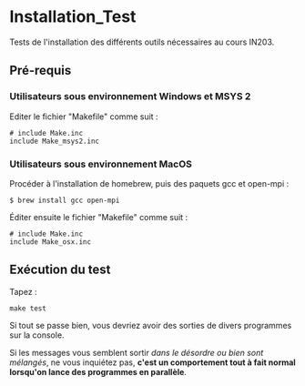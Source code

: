 # Installation_Test

Tests de l'installation des différents outils nécessaires au cours IN203.

## Pré-requis

### Utilisateurs sous environnement Windows et MSYS 2

Editer le fichier "Makefile" comme suit :

    # include Make.inc
    include Make_msys2.inc

### Utilisateurs sous environnement MacOS

Procéder à l'installation de homebrew, puis des paquets gcc et open-mpi :

    $ brew install gcc open-mpi

Éditer ensuite le fichier "Makefile" comme suit :

    # include Make.inc
    include Make_osx.inc

## Exécution du test

Tapez :

    make test

Si tout se passe bien, vous devriez avoir des sorties de divers programmes sur la console.

Si les messages vous semblent sortir *dans le désordre ou bien sont mélangés*, ne vous inquiétez pas,
**c'est un comportement tout à fait normal lorsqu'on lance des programmes en parallèle**. 


